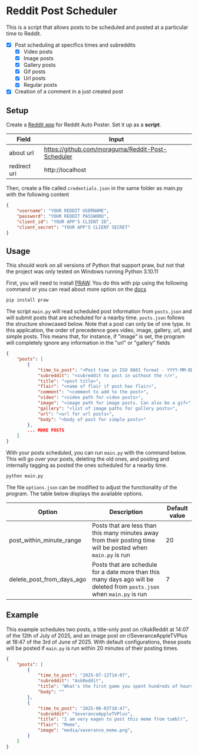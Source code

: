 # Reddit Post Scheduler

This is a script that allows posts to be scheduled and posted at a particular time to Reddit. 

- [x] Post scheduling at specifics times and subreddits
    - [x] Video posts
    - [x] Image posts
    - [x] Gallery posts
    - [x] Gif posts
    - [x] Url posts
    - [x] Regular posts
- [x] Creation of a comment in a just created post

## Setup

Create a [Reddit app](https://www.reddit.com/prefs/apps) for Reddit Auto Poster. Set it up as a **script**.

| Field | Input |
---|---
about url | https://github.com/moraguma/Reddit-Post-Scheduler
redirect uri | http://localhost

Then, create a file called `credentials.json` in the same folder as main.py with the following content

```json
{
    "username": "YOUR REDDIT USERNAME",
    "password": "YOUR REDDIT PASSWORD",
    "client_id": "YOUR APP'S CLIENT ID",
    "client_secret": "YOUR APP'S CLIENT SECRET"
}
```

## Usage

This should work on all versions of Python that support praw, but not that the project was only tested on Windows running Python 3.10.11

First, you will need to install [PRAW](https://praw.readthedocs.io/en/stable/). You do this with pip using the following command or you can read about more option on the [docs](https://praw.readthedocs.io/en/stable/getting_started/installation.html)

```bash
pip install praw
```

The script `main.py` will read scheduled post information from `posts.json` and will submit posts that are scheduled for a nearby time. `posts.json` follows the structure showcased below. Note that a post can only be of one type. In this application, the order of precedence goes video, image, gallery, url, and simple posts. This means that, for instance, if "image" is set, the program will completely ignore any information in the "url" or "gallery" fields

```json
{
    "posts": [
        {
            "time_to_post": "<Post time in ISO 8601 format - YYYY-MM-DDThh:mm>",
            "subreddit": "<subreddit to post in without the r/>",
            "title": "<post title>",
            "flair": "<name of flair if post has flair>",
            "comment": "<comment to add to the post>",
            "video": "<video path for video posts>",
            "image": "<image path for image posts. Can also be a gif>",
            "gallery": "<list of image paths for gallery posts>",
            "url": "<url for url posts>",
            "body": "<body of post for simple posts>"
        },
        ... MORE POSTS
    ]
}
```

With your posts scheduled, you can run `main.py` with the command below. This will go over your posts, deleting the old ones, and posting and internally tagging as posted the ones scheduled for a nearby time.

```bash
python main.py
```

The file `options.json` can be modified to adjust the functionality of the program. The table below displays the available options.

Option | Description | Default value
---|---|---
post_within_minute_range | Posts that are less than this many minutes away from their posting time will be posted when `main.py` is run | 20
delete_post_from_days_ago | Posts that are schedule for a date more than this many days ago will be deleted from `posts.json` when `main.py` is run | 7

## Example

This example schedules two posts, a title-only post on r/AskReddit at 14:07 of the 12th of July of 2025, and an image post on r/SeveranceAppleTVPlus at 18:47 of the 3rd of June of 2025. With default configurations, these posts will be posted if `main.py` is run within 20 minutes of their posting times. 

```json
{
    "posts": [
        {
            "time_to_post": "2025-07-12T14:07",
            "subreddit": "AskReddit",
            "title": "What's the first game you spent hundreds of hours on?",
            "body": ""
        },
        {
            "time_to_post": "2025-06-03T18:47",
            "subreddit": "SeveranceAppleTVPlus",
            "title": "I am very eagen to post this meme from tumblr",
            "flair": "Meme",
            "image": "media/severance_meme.png",
        }
    ]
}
```